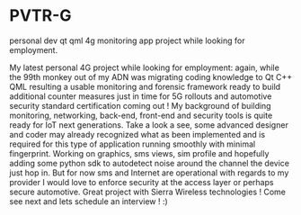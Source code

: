 # PVTR-G
personal dev qt qml 4g monitoring app project while looking for employment.

My latest personal 4G project while looking for employment: again, while the 99th monkey out of my ADN was migrating coding knowledge to Qt C++ QML resulting a usable monitoring and forensic framework ready to build additional counter measures just in time for 5G rollouts and automotive security standard certification coming out ! My background of building monitoring, networking, back-end, front-end and security tools is quite ready for IoT next generations. Take a look a see, some advanced designer and coder may already recognized what as been implemented and is required for this type of application running smoothly with minimal fingerprint. Working on graphics, sms views, sim profile and hopefully adding some python sdk to autodetect noise around the channel the device just hop in. But for now sms and Internet are operational with regards to my provider I would love to enforce security at the access layer or perhaps secure automotive. Great project with Sierra Wireless technologies ! Come see next and lets schedule an interview ! :)

